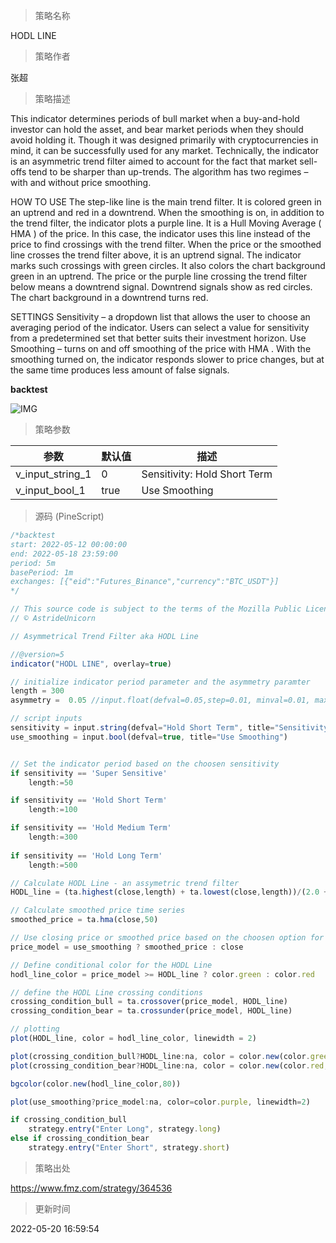 
> 策略名称

HODL LINE

> 策略作者

张超

> 策略描述

This indicator determines periods of bull market when a buy-and-hold investor can hold the asset, and bear market periods when they should avoid holding it. Though it was designed primarily with cryptocurrencies in mind, it can be successfully used for any market.
Technically, the indicator is an asymmetric trend filter aimed to account for the fact that market sell-offs tend to be sharper than up-trends. The algorithm has two regimes – with and without price smoothing.

HOW TO USE
The step-like line is the main trend filter. It is colored green in an uptrend and red in a downtrend. When the smoothing is on, in addition to the trend filter, the indicator plots a purple line. It is a Hull Moving Average ( HMA ) of the price. In this case, the indicator uses this line instead of the price to find crossings with the trend filter.
When the price or the smoothed line crosses the trend filter above, it is an uptrend signal. The indicator marks such crossings with green circles. It also colors the chart background green in an uptrend. The price or the purple line crossing the trend filter below means a downtrend signal. Downtrend signals show as red circles. The chart background in a downtrend turns red.

SETTINGS
Sensitivity – a dropdown list that allows the user to choose an averaging period of the indicator. Users can select a value for sensitivity from a predetermined set that better suits their investment horizon.
Use Smoothing – turns on and off smoothing of the price with HMA . With the smoothing turned on, the indicator responds slower to price changes, but at the same time produces less amount of false signals.


**backtest**

 ![IMG](https://www.fmz.com/upload/asset/174e3fb47f122e56769.png) 

> 策略参数



|参数|默认值|描述|
|----|----|----|
|v_input_string_1|0|Sensitivity: Hold Short Term|Super Sensitive|Hold Medium Term|Hold Long Term|
|v_input_bool_1|true|Use Smoothing|


> 源码 (PineScript)

``` javascript
/*backtest
start: 2022-05-12 00:00:00
end: 2022-05-18 23:59:00
period: 5m
basePeriod: 1m
exchanges: [{"eid":"Futures_Binance","currency":"BTC_USDT"}]
*/

// This source code is subject to the terms of the Mozilla Public License 2.0 at https://mozilla.org/MPL/2.0/
// © AstrideUnicorn

// Asymmetrical Trend Filter aka HODL Line

//@version=5
indicator("HODL LINE", overlay=true)

// initialize indicator period parameter and the asymmetry paramter
length = 300
asymmetry =  0.05 //input.float(defval=0.05,step=0.01, minval=0.01, maxval=0.3)

// script inputs
sensitivity = input.string(defval="Hold Short Term", title="Sensitivity", options=['Super Sensitive','Hold Short Term', 'Hold Medium Term', 'Hold Long Term'])
use_smoothing = input.bool(defval=true, title="Use Smoothing")


// Set the indicator period based on the choosen sensitivity 
if sensitivity == 'Super Sensitive'
    length:=50

if sensitivity == 'Hold Short Term'
    length:=100

if sensitivity == 'Hold Medium Term'
    length:=300
    
if sensitivity == 'Hold Long Term'
    length:=500    

// Calculate HODL Line - an assymetric trend filter
HODL_line = (ta.highest(close,length) + ta.lowest(close,length))/(2.0 + asymmetry)

// Calculate smoothed price time series
smoothed_price = ta.hma(close,50)

// Use closing price or smoothed price based on the choosen option for smoothing
price_model = use_smoothing ? smoothed_price : close

// Define conditional color for the HODL Line
hodl_line_color = price_model >= HODL_line ? color.green : color.red

// define the HODL Line crossing conditions
crossing_condition_bull = ta.crossover(price_model, HODL_line)
crossing_condition_bear = ta.crossunder(price_model, HODL_line)

// plotting
plot(HODL_line, color = hodl_line_color, linewidth = 2)

plot(crossing_condition_bull?HODL_line:na, color = color.new(color.green,40), style= plot.style_circles, linewidth = 20)
plot(crossing_condition_bear?HODL_line:na, color = color.new(color.red,40), style= plot.style_circles, linewidth = 20)

bgcolor(color.new(hodl_line_color,80))

plot(use_smoothing?price_model:na, color=color.purple, linewidth=2)

if crossing_condition_bull
    strategy.entry("Enter Long", strategy.long)
else if crossing_condition_bear
    strategy.entry("Enter Short", strategy.short)
```

> 策略出处

https://www.fmz.com/strategy/364536

> 更新时间

2022-05-20 16:59:54
